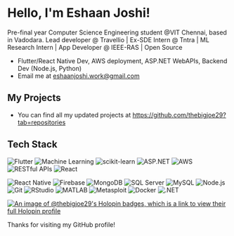 #  Hello, I'm Eshaan Joshi!
Pre-final year Computer Science Engineering student @VIT Chennai, based in Vadodara. Lead developer @ Travellio | Ex-SDE Intern @ Tntra | ML Research Intern | App Developer @ IEEE-RAS | Open Source

-  Flutter/React Native Dev, AWS deployment, ASP.NET WebAPIs, Backend Dev (Node.js, Python)
-  Email me at eshaanjoshi.work@gmail.com

##  My Projects

- You can find all my updated projects at https://github.com/thebigjoe29?tab=repositories
##  Tech Stack
![Flutter](https://img.shields.io/badge/-Flutter-02569B?logo=flutter&logoColor=white&style=flat)
![Machine Learning](https://img.shields.io/badge/-Machine%20Learning-FF6F61?style=flat)
![scikit-learn](https://img.shields.io/badge/-scikit--learn-F7931E?style=flat)
![ASP.NET](https://img.shields.io/badge/-ASP.NET-5C2D91?logo=dot-net&logoColor=white&style=flat)
![AWS](https://img.shields.io/badge/-AWS-232F3E?logo=amazon-aws&logoColor=white&style=flat)
![RESTful APIs](https://img.shields.io/badge/-RESTful%20APIs-61DAFB?style=flat)
![React](https://img.shields.io/badge/-React-61DAFB?logo=react&logoColor=black&style=flat)

![React Native](https://img.shields.io/badge/-React%20Native-61DAFB?style=flat)
![Firebase](https://img.shields.io/badge/-Firebase-FFCA28?logo=firebase&logoColor=black&style=flat)
![MongoDB](https://img.shields.io/badge/-MongoDB-47A248?logo=mongodb&logoColor=white&style=flat)
![SQL Server](https://img.shields.io/badge/-SQL%20Server-CC2927?logo=microsoft-sql-server&logoColor=white&style=flat)
![MySQL](https://img.shields.io/badge/-MySQL-4479A1?logo=mysql&logoColor=white&style=flat)
![Node.js](https://img.shields.io/badge/-Node.js-339933?logo=node.js&logoColor=white&style=flat)
![Git](https://img.shields.io/badge/-Git-F05032?logo=git&logoColor=white&style=flat)
![RStudio](https://img.shields.io/badge/-RStudio-75AADB?logo=rstudio&logoColor=white&style=flat)
![MATLAB](https://img.shields.io/badge/-MATLAB-0076A8?logo=mathworks&logoColor=white&style=flat)
![Metasploit](https://img.shields.io/badge/-Metasploit-E65950?logo=metasploit&logoColor=white&style=flat)
![Docker](https://img.shields.io/badge/-Docker-2496ED?logo=docker&logoColor=white&style=flat)
![.NET](https://img.shields.io/badge/-.NET-512BD4?logo=dot-net&logoColor=white&style=flat)


[![An image of @thebigjoe29's Holopin badges, which is a link to view their full Holopin profile](https://holopin.me/thebigjoe29)](https://holopin.io/@thebigjoe29)




Thanks for visiting my GitHub profile! 

